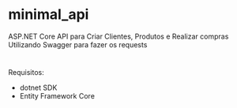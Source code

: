 # minimal_api
ASP.NET Core API para Criar Clientes, Produtos e Realizar compras 
Utilizando Swagger para fazer os requests
#
Requisitos: 
- dotnet SDK
- Entity Framework Core
#
